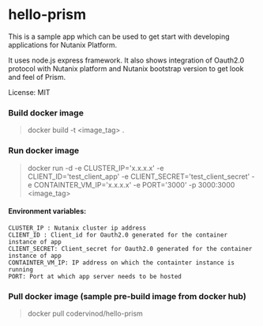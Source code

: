 # hello-prism
This is a sample app which can be used to get start with developing applications for Nutanix Platform.

It uses node.js express framework. It also shows integration of Oauth2.0 protocol with Nutanix platform and Nutanix bootstrap version to get look and feel of Prism.

License: MIT

### Build docker image
> docker build -t <image_tag> .

### Run docker image
> docker run -d -e CLUSTER_IP='x.x.x.x' -e CLIENT_ID='test_client_app' -e CLIENT_SECRET='test_client_secret' -e CONTAINTER_VM_IP='x.x.x.x' -e PORT='3000' -p 3000:3000 <image_tag>


#### Environment variables:
	CLUSTER_IP : Nutanix cluster ip address
	CLIENT_ID : Client_id for Oauth2.0 generated for the container instance of app
	CLIENT_SECRET: Client_secret for Oauth2.0 generated for the container instance of app
	CONTAINTER_VM_IP: IP address on which the containter instance is running
	PORT: Port at which app server needs to be hosted

### Pull docker image (sample pre-build image from docker hub)
> docker pull codervinod/hello-prism